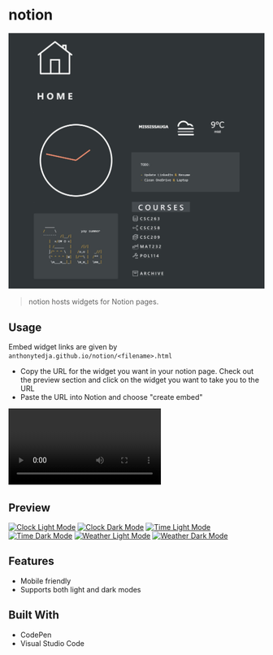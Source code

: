 # notion

[![Widgets Preview](assets/usage.jpg)](https://anthonytedja.github.io/takeout/)

> notion hosts widgets for Notion pages.

## Usage

Embed widget links are given by `anthonytedja.github.io/notion/<filename>.html`

- Copy the URL for the widget you want in your notion page. Check out the preview section and click on the widget you want to take you to the URL
- Paste the URL into Notion and choose "create embed"

![Embed](assets/embed.mp4)

## Preview

[![Clock Light Mode](assets/clock-light.jpg)](https://anthonytedja.github.io/notion/clock-light.html)
[![Clock Dark Mode](assets/clock-dark.jpg)](https://anthonytedja.github.io/notion/clock-dark.html)
[![Time Light Mode](assets/time-light.jpg)](https://anthonytedja.github.io/notion/time-light.html)
[![Time Dark Mode](assets/time-dark.jpg)](https://anthonytedja.github.io/notion/time-dark.html)
[![Weather Light Mode](assets/weather-light.jpg)](https://anthonytedja.github.io/notion/weather-light.html)
[![Weather Dark Mode](assets/weather-dark.jpg)](https://anthonytedja.github.io/notion/weather-dark.html)

## Features

- Mobile friendly
- Supports both light and dark modes

## Built With

- CodePen
- Visual Studio Code
